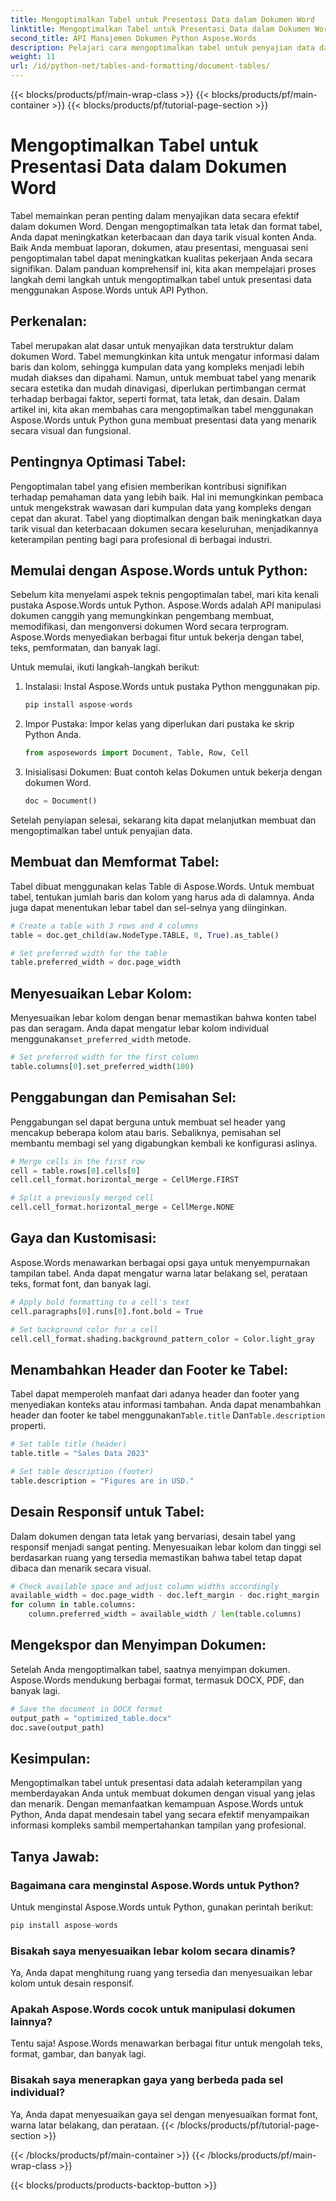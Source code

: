 ```yaml
---
title: Mengoptimalkan Tabel untuk Presentasi Data dalam Dokumen Word
linktitle: Mengoptimalkan Tabel untuk Presentasi Data dalam Dokumen Word
second_title: API Manajemen Dokumen Python Aspose.Words
description: Pelajari cara mengoptimalkan tabel untuk penyajian data dalam dokumen Word menggunakan Aspose.Words untuk Python. Tingkatkan keterbacaan dan daya tarik visual dengan panduan langkah demi langkah dan contoh kode sumber.
weight: 11
url: /id/python-net/tables-and-formatting/document-tables/
---
```


{{< blocks/products/pf/main-wrap-class >}}
{{< blocks/products/pf/main-container >}}
{{< blocks/products/pf/tutorial-page-section >}}

# Mengoptimalkan Tabel untuk Presentasi Data dalam Dokumen Word


Tabel memainkan peran penting dalam menyajikan data secara efektif dalam dokumen Word. Dengan mengoptimalkan tata letak dan format tabel, Anda dapat meningkatkan keterbacaan dan daya tarik visual konten Anda. Baik Anda membuat laporan, dokumen, atau presentasi, menguasai seni pengoptimalan tabel dapat meningkatkan kualitas pekerjaan Anda secara signifikan. Dalam panduan komprehensif ini, kita akan mempelajari proses langkah demi langkah untuk mengoptimalkan tabel untuk presentasi data menggunakan Aspose.Words untuk API Python.

## Perkenalan:

Tabel merupakan alat dasar untuk menyajikan data terstruktur dalam dokumen Word. Tabel memungkinkan kita untuk mengatur informasi dalam baris dan kolom, sehingga kumpulan data yang kompleks menjadi lebih mudah diakses dan dipahami. Namun, untuk membuat tabel yang menarik secara estetika dan mudah dinavigasi, diperlukan pertimbangan cermat terhadap berbagai faktor, seperti format, tata letak, dan desain. Dalam artikel ini, kita akan membahas cara mengoptimalkan tabel menggunakan Aspose.Words untuk Python guna membuat presentasi data yang menarik secara visual dan fungsional.

## Pentingnya Optimasi Tabel:

Pengoptimalan tabel yang efisien memberikan kontribusi signifikan terhadap pemahaman data yang lebih baik. Hal ini memungkinkan pembaca untuk mengekstrak wawasan dari kumpulan data yang kompleks dengan cepat dan akurat. Tabel yang dioptimalkan dengan baik meningkatkan daya tarik visual dan keterbacaan dokumen secara keseluruhan, menjadikannya keterampilan penting bagi para profesional di berbagai industri.

## Memulai dengan Aspose.Words untuk Python:

Sebelum kita menyelami aspek teknis pengoptimalan tabel, mari kita kenali pustaka Aspose.Words untuk Python. Aspose.Words adalah API manipulasi dokumen canggih yang memungkinkan pengembang membuat, memodifikasi, dan mengonversi dokumen Word secara terprogram. Aspose.Words menyediakan berbagai fitur untuk bekerja dengan tabel, teks, pemformatan, dan banyak lagi.

Untuk memulai, ikuti langkah-langkah berikut:

1. Instalasi: Instal Aspose.Words untuk pustaka Python menggunakan pip.
   
   ```python
   pip install aspose-words
   ```

2. Impor Pustaka: Impor kelas yang diperlukan dari pustaka ke skrip Python Anda.
   
   ```python
   from asposewords import Document, Table, Row, Cell
   ```

3. Inisialisasi Dokumen: Buat contoh kelas Dokumen untuk bekerja dengan dokumen Word.
   
   ```python
   doc = Document()
   ```

Setelah penyiapan selesai, sekarang kita dapat melanjutkan membuat dan mengoptimalkan tabel untuk penyajian data.

## Membuat dan Memformat Tabel:

Tabel dibuat menggunakan kelas Table di Aspose.Words. Untuk membuat tabel, tentukan jumlah baris dan kolom yang harus ada di dalamnya. Anda juga dapat menentukan lebar tabel dan sel-selnya yang diinginkan.

```python
# Create a table with 3 rows and 4 columns
table = doc.get_child(aw.NodeType.TABLE, 0, True).as_table()

# Set preferred width for the table
table.preferred_width = doc.page_width
```

## Menyesuaikan Lebar Kolom:

 Menyesuaikan lebar kolom dengan benar memastikan bahwa konten tabel pas dan seragam. Anda dapat mengatur lebar kolom individual menggunakan`set_preferred_width` metode.

```python
# Set preferred width for the first column
table.columns[0].set_preferred_width(100)
```

## Penggabungan dan Pemisahan Sel:

Penggabungan sel dapat berguna untuk membuat sel header yang mencakup beberapa kolom atau baris. Sebaliknya, pemisahan sel membantu membagi sel yang digabungkan kembali ke konfigurasi aslinya.

```python
# Merge cells in the first row
cell = table.rows[0].cells[0]
cell.cell_format.horizontal_merge = CellMerge.FIRST

# Split a previously merged cell
cell.cell_format.horizontal_merge = CellMerge.NONE
```

## Gaya dan Kustomisasi:

Aspose.Words menawarkan berbagai opsi gaya untuk menyempurnakan tampilan tabel. Anda dapat mengatur warna latar belakang sel, perataan teks, format font, dan banyak lagi.

```python
# Apply bold formatting to a cell's text
cell.paragraphs[0].runs[0].font.bold = True

# Set background color for a cell
cell.cell_format.shading.background_pattern_color = Color.light_gray
```

## Menambahkan Header dan Footer ke Tabel:

 Tabel dapat memperoleh manfaat dari adanya header dan footer yang menyediakan konteks atau informasi tambahan. Anda dapat menambahkan header dan footer ke tabel menggunakan`Table.title` Dan`Table.description` properti.

```python
# Set table title (header)
table.title = "Sales Data 2023"

# Set table description (footer)
table.description = "Figures are in USD."
```

## Desain Responsif untuk Tabel:

Dalam dokumen dengan tata letak yang bervariasi, desain tabel yang responsif menjadi sangat penting. Menyesuaikan lebar kolom dan tinggi sel berdasarkan ruang yang tersedia memastikan bahwa tabel tetap dapat dibaca dan menarik secara visual.

```python
# Check available space and adjust column widths accordingly
available_width = doc.page_width - doc.left_margin - doc.right_margin
for column in table.columns:
    column.preferred_width = available_width / len(table.columns)
```

## Mengekspor dan Menyimpan Dokumen:

Setelah Anda mengoptimalkan tabel, saatnya menyimpan dokumen. Aspose.Words mendukung berbagai format, termasuk DOCX, PDF, dan banyak lagi.

```python
# Save the document in DOCX format
output_path = "optimized_table.docx"
doc.save(output_path)
```

## Kesimpulan:

Mengoptimalkan tabel untuk presentasi data adalah keterampilan yang memberdayakan Anda untuk membuat dokumen dengan visual yang jelas dan menarik. Dengan memanfaatkan kemampuan Aspose.Words untuk Python, Anda dapat mendesain tabel yang secara efektif menyampaikan informasi kompleks sambil mempertahankan tampilan yang profesional.

## Tanya Jawab:

### Bagaimana cara menginstal Aspose.Words untuk Python?

Untuk menginstal Aspose.Words untuk Python, gunakan perintah berikut:
```python
pip install aspose-words
```

### Bisakah saya menyesuaikan lebar kolom secara dinamis?

Ya, Anda dapat menghitung ruang yang tersedia dan menyesuaikan lebar kolom untuk desain responsif.

### Apakah Aspose.Words cocok untuk manipulasi dokumen lainnya?

Tentu saja! Aspose.Words menawarkan berbagai fitur untuk mengolah teks, format, gambar, dan banyak lagi.

### Bisakah saya menerapkan gaya yang berbeda pada sel individual?

Ya, Anda dapat menyesuaikan gaya sel dengan menyesuaikan format font, warna latar belakang, dan perataan.
{{< /blocks/products/pf/tutorial-page-section >}}

{{< /blocks/products/pf/main-container >}}
{{< /blocks/products/pf/main-wrap-class >}}

{{< blocks/products/products-backtop-button >}}
